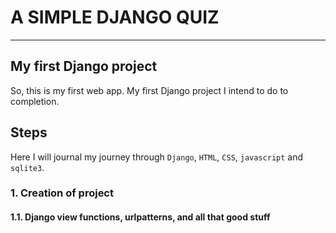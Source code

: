 # A SIMPLE DJANGO QUIZ

---

## My first Django project

So, this is my first web app. My first Django project I intend to do to completion.

## Steps

Here I will journal my journey through `Django`, `HTML`, `CSS`, `javascript` and `sqlite3`.

### 1. Creation of project

#### 1.1. Django view functions, urlpatterns, and all that good stuff

